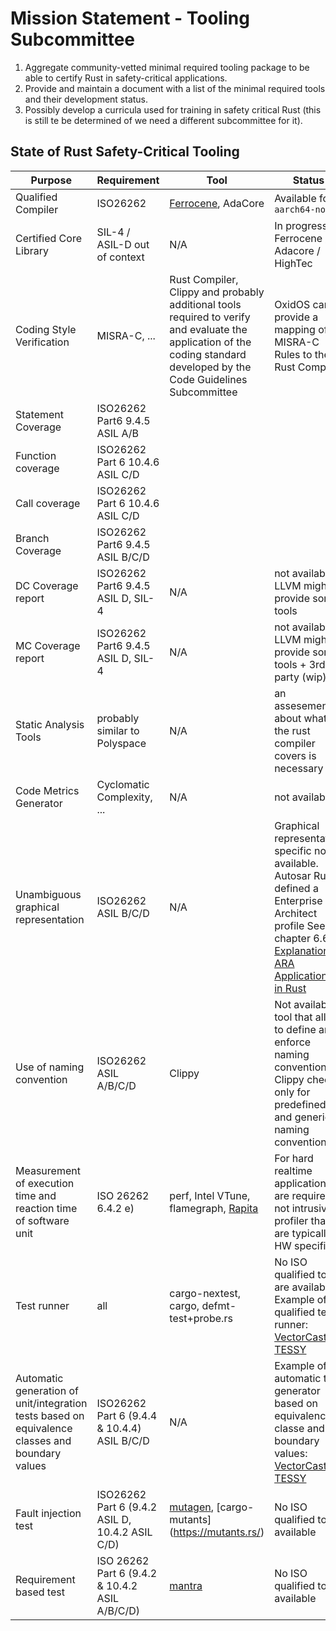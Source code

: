 # Mission Statement - Tooling Subcommittee

1. Aggregate community-vetted minimal required tooling package to be able to certify Rust in safety-critical applications.
2. Provide and maintain a document with a list of the minimal required tools and their development status.
3. Possibly develop a curricula used for training in safety critical Rust (this is still te be determined of we need a different subcommittee for it).

## State of Rust Safety-Critical Tooling

| Purpose | Requirement | Tool | Status |
|---------|-------------|------|--------|
| Qualified Compiler | ISO26262  | [Ferrocene](https://ferrocene.dev/en/), AdaCore | Available for `aarch64-nostd` |
| Certified Core Library | SIL-4 / ASIL-D out of context | N/A | In progress by Ferrocene / Adacore / HighTec |
| Coding Style Verification | MISRA-C, ... | Rust Compiler, Clippy and probably additional tools required to verify and evaluate the application of the coding standard developed by the Code Guidelines Subcommittee | OxidOS can provide a mapping of MISRA-C Rules to the Rust Compiler |
|Statement Coverage| ISO26262 Part6 9.4.5 ASIL A/B | | |
|Function coverage| ISO26262 Part 6 10.4.6 ASIL C/D | | |
|Call coverage| ISO26262 Part 6 10.4.6 ASIL C/D | | |
|Branch Coverage | ISO26262 Part6 9.4.5 ASIL B/C/D | | | 
| DC Coverage report | ISO26262 Part6 9.4.5 ASIL D, SIL-4 | N/A | not available - LLVM might provide some tools |
| MC Coverage report | ISO26262 Part6 9.4.5 ASIL D, SIL-4 | N/A | not available - LLVM might provide some tools + 3rd party (wip) |
| Static Analysis Tools | probably similar to Polyspace | N/A | an assesement about what the rust compiler covers is necessary |
| Code Metrics Generator | Cyclomatic Complexity, ... | N/A | not available |
|Unambiguous graphical representation|ISO26262 ASIL B/C/D | N/A | Graphical representation specific not available. Autosar Rust defined a Enterprise Architect profile See chapter 6.6 of [Explanation of ARA Applications in Rust](https://www.autosar.org/fileadmin/standards/R23-11/AP/AUTOSAR_AP_EXP_ARARustApplications.pdf)|
|Use of naming convention| ISO26262 ASIL A/B/C/D | Clippy | Not available tool that allow to define and enforce naming convention. Clippy check only for predefined and generic naming convention |
|Measurement of execution time and reaction time of software unit| ISO 26262 6.4.2 e) | perf, Intel VTune, flamegraph, [Rapita](https://www.adacore.com/press/rapita-systems-showcases-adacores-gnat-pro-for-rust-at-hisc) |  For hard realtime application are required not intrusive profiler that are typically HW specific |
| Test runner | all | cargo-nextest, cargo, defmt-test+probe.rs | No ISO qualified tool are available. Example of qualified test runner: [VectorCast](https://www.vector.com/us/en/products/products-a-z/software/vectorcast/?gad_source=1&gclid=EAIaIQobChMIyMKCgvn3igMVM0-RBR1s9BOkEAAYASAAEgJM2_D_BwE#c336977),  [TESSY](https://www.razorcat.com/en/product-tessy.html)|
| Automatic generation of unit/integration tests based on equivalence classes and boundary values | ISO26262 Part 6 (9.4.4 & 10.4.4) ASIL B/C/D | N/A | Example of automatic test generator based on equivalence classe and boundary values: [VectorCast](https://www.vector.com/us/en/products/products-a-z/software/vectorcast/?gad_source=1&gclid=EAIaIQobChMIyMKCgvn3igMVM0-RBR1s9BOkEAAYASAAEgJM2_D_BwE#c336977),  [TESSY](https://www.razorcat.com/en/product-tessy.html) |
Fault injection test | ISO26262 Part 6 (9.4.2 ASIL D, 10.4.2 ASIL C/D) | [mutagen](https://github.com/llogiq/mutagen), [cargo-mutants] (https://mutants.rs/) | No ISO qualified tools available |
Requirement based test | ISO 26262 Part 6 (9.4.2 & 10.4.2 ASIL A/B/C/D) | [mantra](https://crates.io/crates/mantra) | No ISO qualified tool available |




